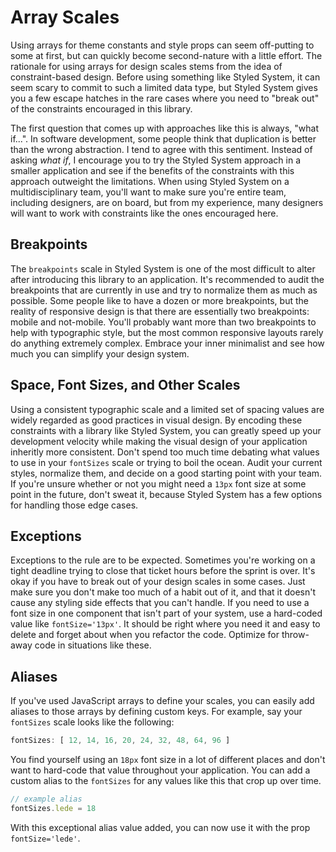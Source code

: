 
# Array Scales

Using arrays for theme constants and style props can seem off-putting to some at first,
but can quickly become second-nature with a little effort.
The rationale for using arrays for design scales stems from the idea of constraint-based design.
Before using something like Styled System, it can seem scary to commit to such a limited data type,
but Styled System gives you a few escape hatches in the rare cases where you need to "break out" of the constraints encouraged in this library.

The first question that comes up with approaches like this is always, "what if...".
In software development, some people think that duplication is better than the wrong abstraction.
I tend to agree with this sentiment.
Instead of asking *what if*, I encourage you to try the Styled System approach in a smaller application and see if the benefits
of the constraints with this approach outweight the limitations.
When using Styled System on a multidisciplinary team, you'll want to make sure you're entire team, including designers,
are on board, but from my experience, many designers will want to work with constraints like the ones
encouraged here.

## Breakpoints

The `breakpoints` scale in Styled System is one of the most difficult to alter after introducing this library to an application.
It's recommended to audit the breakpoints that are currently in use and try to normalize them as much as possible.
Some people like to have a dozen or more breakpoints, but the reality of responsive design is that there are essentially two breakpoints: mobile and not-mobile.
You'll probably want more than two breakpoints to help with typographic style, but the most common responsive layouts
rarely do anything extremely complex.
Embrace your inner minimalist and see how much you can simplify your design system.

## Space, Font Sizes, and Other Scales

Using a consistent typographic scale and a limited set of spacing values are widely regarded as good practices in visual design.
By encoding these constraints with a library like Styled System, you can greatly speed up your development velocity
while making the visual design of your application inheritly more consistent.
Don't spend too much time debating what values to use in your `fontSizes` scale or
trying to boil the ocean.
Audit your current styles, normalize them, and decide on a good starting point with your team.
If you're unsure whether or not you might need a `13px` font size at some point in the future, don't sweat it,
because Styled System has a few options for handling those edge cases.

## Exceptions

Exceptions to the rule are to be expected.
Sometimes you're working on a tight deadline trying to close that ticket hours before the sprint is over.
It's okay if you have to break out of your design scales in some cases.
Just make sure you don't make too much of a habit out of it, and that it doesn't cause any styling side effects that you can't handle.
If you need to use a font size in one component that isn't part of your system, use a hard-coded value like `fontSize='13px'`.
It should be right where you need it and easy to delete and forget about when you refactor the code.
Optimize for throw-away code in situations like these.

## Aliases

If you've used JavaScript arrays to define your scales, you can easily add aliases to those arrays by defining custom keys.
For example, say your `fontSizes` scale looks like the following:

```js
fontSizes: [ 12, 14, 16, 20, 24, 32, 48, 64, 96 ]
```

You find yourself using an `18px` font size in a lot of different places and don't want to hard-code that value throughout your application.
You can add a custom alias to the `fontSizes` for any values like this that crop up over time.

```js
// example alias
fontSizes.lede = 18
```

With this exceptional alias value added, you can now use it with the prop `fontSize='lede'`.

<!--
- array length
-->
